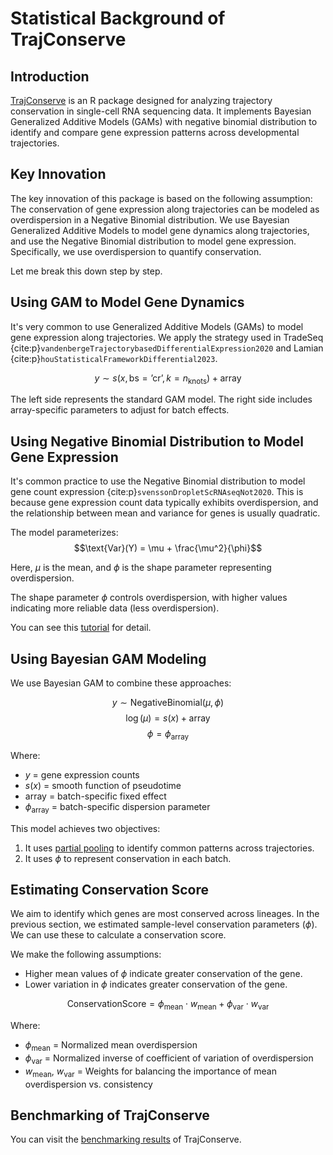 # Statistical Background of TrajConserve

## Introduction

[TrajConserve](https://gilberthan1011.github.io/TrajConserve/) is an R package designed for analyzing trajectory conservation in single-cell RNA sequencing data. It implements Bayesian Generalized Additive Models (GAMs) with negative binomial distribution to identify and compare gene expression patterns across developmental trajectories.

## Key Innovation

The key innovation of this package is based on the following assumption:
The conservation of gene expression along trajectories can be modeled as overdispersion in a Negative Binomial distribution.
We use Bayesian Generalized Additive Models to model gene dynamics along trajectories, and use the Negative Binomial distribution to model gene expression. Specifically, we use overdispersion to quantify conservation.

Let me break this down step by step.

## Using GAM to Model Gene Dynamics

It's very common to use Generalized Additive Models (GAMs) to model gene expression along trajectories.
We apply the strategy used in TradeSeq {cite:p}`vandenbergeTrajectorybasedDifferentialExpression2020` and Lamian {cite:p}`houStatisticalFrameworkDifferential2023`. 

$$y \sim s(x, \text{bs} = \text{'cr'}, k = n_\text{knots}) + \text{array}$$

The left side represents the standard GAM model. The right side includes array-specific parameters to adjust for batch effects.

## Using Negative Binomial Distribution to Model Gene Expression

It's common practice to use the Negative Binomial distribution to model gene count expression {cite:p}`svenssonDropletScRNAseqNot2020`. This is because gene expression count data typically exhibits overdispersion, and the relationship between mean and variance for genes is usually quadratic.

The model parameterizes:
$$\text{Var}(Y) = \mu + \frac{\mu^2}{\phi}$$

Here, $\mu$ is the mean, and $\phi$ is the shape parameter representing overdispersion.

The shape parameter $\phi$ controls overdispersion, with higher values indicating more reliable data (less overdispersion).

You can see this [tutorial](20250331_nb_tutorial.md) for detail.

## Using Bayesian GAM Modeling

We use Bayesian GAM to combine these approaches:

$$y \sim \text{NegativeBinomial}(\mu, \phi)$$
$$\log(\mu) = s(x) + \text{array}$$
$$\phi = \phi_{\text{array}}$$

Where:

- $y$ = gene expression counts
- $s(x)$ = smooth function of pseudotime
- $\text{array}$ = batch-specific fixed effect
- $\phi_{\text{array}}$ = batch-specific dispersion parameter

This model achieves two objectives:
1. It uses [partial pooling](https://www.bayesrulesbook.com/chapter-15#partial-pooling-with-hierarchical-models) to identify common patterns across trajectories.
2. It uses $\phi$ to represent conservation in each batch.

## Estimating Conservation Score

We aim to identify which genes are most conserved across lineages. In the previous section, we estimated sample-level conservation parameters ($\phi$). We can use these to calculate a conservation score.

We make the following assumptions:
- Higher mean values of $\phi$ indicate greater conservation of the gene.
- Lower variation in $\phi$ indicates greater conservation of the gene.

$$\text{ConservationScore} = \phi_{\text{mean}} \cdot w_{\text{mean}} + \phi_{\text{var}} \cdot w_{\text{var}}$$

Where:

- $\phi_{\text{mean}}$ = Normalized mean overdispersion
- $\phi_{\text{var}}$ = Normalized inverse of coefficient of variation of overdispersion
- $w_{\text{mean}}$, $w_{\text{var}}$ = Weights for balancing the importance of mean overdispersion vs. consistency

## Benchmarking of TrajConserve

You can visit the [benchmarking results](20241210_simudata1.md) of TrajConserve.